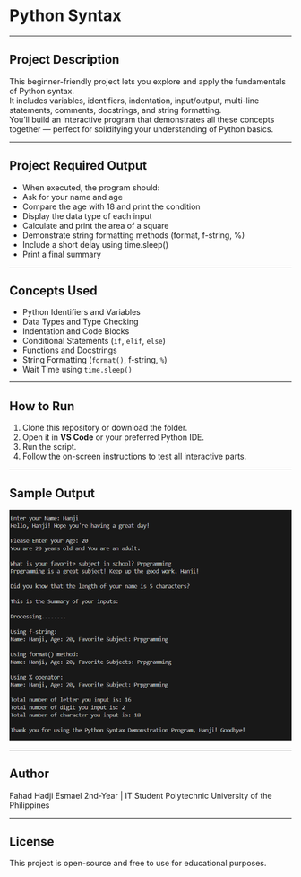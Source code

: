 # Python Syntax 

---

## Project Description
This beginner-friendly project lets you explore and apply the fundamentals of Python syntax.  
It includes variables, identifiers, indentation, input/output, multi-line statements, comments, docstrings, and string formatting.  
You’ll build an interactive program that demonstrates all these concepts together — perfect for solidifying your understanding of Python basics.

---
## Project Required Output
- When executed, the program should:
- Ask for your name and age
- Compare the age with 18 and print the condition
- Display the data type of each input
- Calculate and print the area of a square
- Demonstrate string formatting methods (format, f-string, %)
- Include a short delay using time.sleep()
- Print a final summary

---

## Concepts Used
- Python Identifiers and Variables  
- Data Types and Type Checking  
- Indentation and Code Blocks  
- Conditional Statements (`if`, `elif`, `else`)  
- Functions and Docstrings  
- String Formatting (`format()`, f-string, `%`)  
- Wait Time using `time.sleep()`  

---

## How to Run
1. Clone this repository or download the folder.  
2. Open it in **VS Code** or your preferred Python IDE.  
3. Run the script.
4. Follow the on-screen instructions to test all interactive parts.

---

## Sample Output

![alt text](image.png)

---

## Author
Fahad Hadji Esmael
2nd-Year | IT Student 
Polytechnic University of the Philippines

---

## License
This project is open-source and free to use for educational purposes.